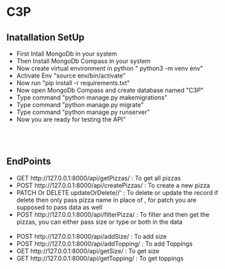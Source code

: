 # C3P

<h2>Inatallation SetUp</h2>
<ul>
    <li> First Intall MongoDb in your system</li>
    <li> Then Install MongoDb Compass in your system</li>
    <li> Now create virtual environment in python  " python3 -m venv env"</li>
    <li> Activate Env "source env/bin/activate"</li>
    <li> Now run "pip install -r requirements.txt"</li>
    <li> Now open MongoDb Compass and create database named "C3P"</li>
    <li> Type command "python manage.py makemigrations"</li>
    <li> Type command "python manage.py migrate"</li>
    <li> Type command "python manage.py runserver"</li>
    <li> Now you are ready for testing the API"</li>
</ul>
<br><br>

<h2>EndPoints</h2>
<ul>
    <li>GET  http://127.0.0.1:8000/api/getPizzas/   :  To get all pizzas</li>
    <li>POST http://127.0.0.1:8000/api/createPizzas/   :  To create a new pizza </li>
    <li>PATCH Or DELETE  updateOrDelete/<str:pk>/'   :  To delete or update the record if delete then only pass pizza name in place of <str:pk>, for patch you are supposed to pass data as well</li>
    <li>POST  http://127.0.0.1:8000/api/filterPizza/  :  To filter and then get the pizzas,  you can either pass size or type or both in the data</li><br>
    <li>POST  http://127.0.0.1:8000/api/addSize/   :  To add size</li>
    <li>POST  http://127.0.0.1:8000/api/addTopping/   :  To add Toppings</li>
    <li>GET  http://127.0.0.1:8000/api/getSize/   :  To get size</li>
    <li>GET  http://127.0.0.1:8000/api/getTopping/   :  To get toppings</li>
</ul>